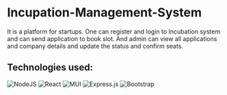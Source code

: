 ﻿# Incupation-Management-System
 It is a platform for startups. One can register and login to Incubation system and can send application to book slot. And admin can view all applications and company details and update the status and confirm seats.
 
 ## Technologies used:
 
 ![NodeJS](https://img.shields.io/badge/node.js-6DA55F?style=for-the-badge&logo=node.js&logoColor=white)
 ![React](https://img.shields.io/badge/react-%2320232a.svg?style=for-the-badge&logo=react&logoColor=%2361DAFB)
 ![MUI](https://img.shields.io/badge/MUI-%230081CB.svg?style=for-the-badge&logo=mui&logoColor=white)
 ![Express.js](https://img.shields.io/badge/express.js-%23404d59.svg?style=for-the-badge&logo=express&logoColor=%2361DAFB)
 ![Bootstrap](https://img.shields.io/badge/bootstrap-%23563D7C.svg?style=for-the-badge&logo=bootstrap&logoColor=white)
 
